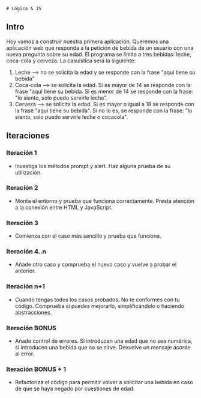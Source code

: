     # Lógica & JS

## Intro
Hoy vamos a construir nuestra primera aplicación. Queremos una aplicación web que responda a la petición de bebida de un usuario con una nueva pregunta sobre su edad. El programa se limita a tres bebidas: leche, coca-cola y cerveza. La casuística será la siguiente:
1. Leche --> no se solicita la edad y se responde con la frase "aquí tiene su bebida"
2. Coca-cola --> se solicita la edad. Sí es mayor de 14 se responde con la frase "aquí tiene su bebida. Si es menor de 14 se responde con la frase: "lo siento, solo puedo servirle leche".
3. Cerveza --> se solicita la edad. Si es mayor o igual a 18 se responde con la frase "aquí tiene su bebida". Si no lo es, se responde con la frase: "lo siento, solo puedo servirle leche o cocacola".

## Iteraciones

### Iteración 1
- Investiga los métodos prompt y alert. Haz alguna prueba de su utilización.

### Iteración 2
- Monta el entorno y prueba que funciona correctamente. Presta atención a la conexión entre HTML y JavaScript.

### Iteración 3
- Comienza con el caso más sencillo y prueba que funciona.

### Iteración 4..n
- Añade otro caso y comprueba el nuevo caso y vuelve a probar el anterior.

### Iteración n+1
- Cuando tengas todos los casos probados. No te conformes con tu código. Comprueba si puedes mejorarlo, simplificándolo o haciendo abstracciones.

### Iteración BONUS
- Añade control de errores. Sí introducen una edad que no sea numérica, si introducen una bebida que no se sirve. Devuelve un mensaje acorde al error.

### Iteración BONUS + 1
- Refactoriza el código para permitir volver a solicitar una bebida en caso de que se haya negado por cuestiones de edad.